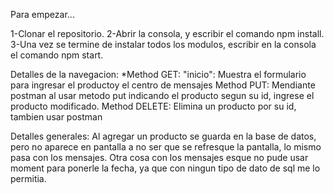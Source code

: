  Para empezar...

1-Clonar el repositorio.
2-Abrir la consola, y escribir el comando npm install.
3-Una vez se termine de instalar todos los modulos, escribir en la consola el comando npm start.

Detalles de la navegacion:
*Method GET:
"inicio": Muestra el formulario para ingresar el productoy el centro de mensajes
Method PUT: Mendiante postman al usar metodo put indicando el producto segun su id, ingrese el producto modificado.
Method DELETE: Elimina un producto por su id, tambien usar postman

Detalles generales:
Al agregar un producto se guarda en la base de datos, pero no aparece en pantalla a no ser que se refresque la pantalla, lo mismo pasa con los mensajes.
Otra cosa con los mensajes esque no pude usar moment para ponerle la fecha, ya que con ningun tipo de dato de sql me lo permitia.